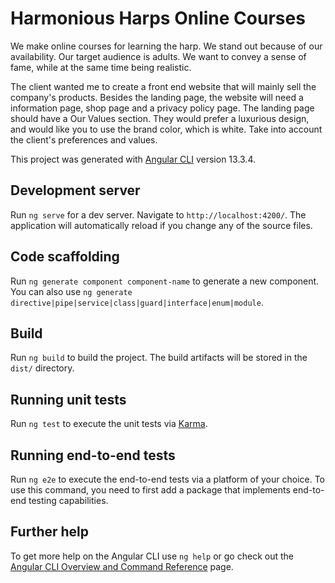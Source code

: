 # Harmonious Harps Online Courses

We make online courses for learning the harp. We stand out because of our availability. Our target audience is adults. We want to convey a sense of fame, while at the same time being realistic.

The client wanted me to create a front end website that will mainly sell the company's products. Besides the landing page, the website will need a information page, shop page and a privacy policy page. The landing page should have a Our Values section. They would prefer a luxurious design, and would like you to use the brand color, which is white. Take into account the client's preferences and values.

This project was generated with [Angular CLI](https://github.com/angular/angular-cli) version 13.3.4.

## Development server

Run `ng serve` for a dev server. Navigate to `http://localhost:4200/`. The application will automatically reload if you change any of the source files.

## Code scaffolding

Run `ng generate component component-name` to generate a new component. You can also use `ng generate directive|pipe|service|class|guard|interface|enum|module`.

## Build

Run `ng build` to build the project. The build artifacts will be stored in the `dist/` directory.

## Running unit tests

Run `ng test` to execute the unit tests via [Karma](https://karma-runner.github.io).

## Running end-to-end tests

Run `ng e2e` to execute the end-to-end tests via a platform of your choice. To use this command, you need to first add a package that implements end-to-end testing capabilities.

## Further help

To get more help on the Angular CLI use `ng help` or go check out the [Angular CLI Overview and Command Reference](https://angular.io/cli) page.
